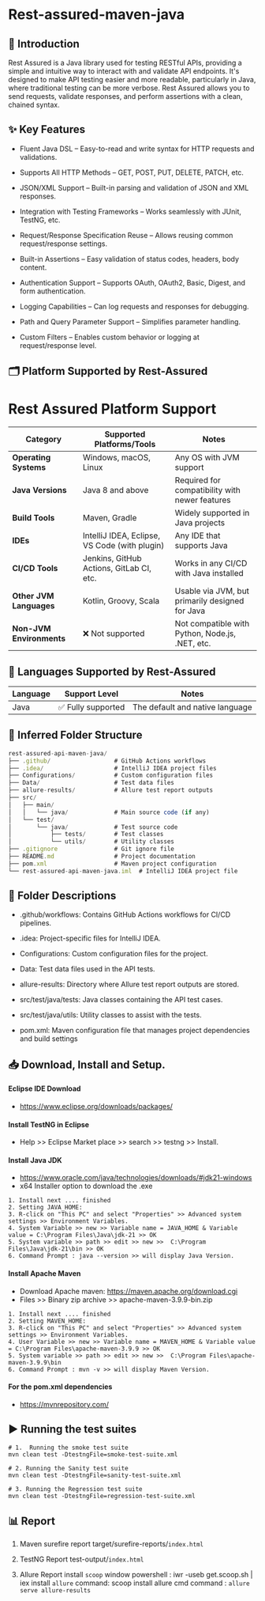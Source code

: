 # **Rest-assured-maven-java**

## 👋 Introduction
Rest Assured is a Java library used for testing RESTful APIs, providing a simple and intuitive way to interact with and validate API endpoints. It's designed to make API testing easier and more readable, particularly in Java, where traditional testing can be more verbose. Rest Assured allows you to send requests, validate responses, and perform assertions with a clean, chained syntax. 

## ✨ Key Features
* Fluent Java DSL – Easy-to-read and write syntax for HTTP requests and validations.

* Supports All HTTP Methods – GET, POST, PUT, DELETE, PATCH, etc.

* JSON/XML Support – Built-in parsing and validation of JSON and XML responses.

* Integration with Testing Frameworks – Works seamlessly with JUnit, TestNG, etc.

* Request/Response Specification Reuse – Allows reusing common request/response settings.

* Built-in Assertions – Easy validation of status codes, headers, body content.

* Authentication Support – Supports OAuth, OAuth2, Basic, Digest, and form authentication.

* Logging Capabilities – Can log requests and responses for debugging.

* Path and Query Parameter Support – Simplifies parameter handling.

* Custom Filters – Enables custom behavior or logging at request/response level.

## 🗂️ Platform Supported by Rest-Assured

# Rest Assured Platform Support

| Category            | Supported Platforms/Tools                      | Notes                                              |
|---------------------|------------------------------------------------|----------------------------------------------------|
| **Operating Systems** | Windows, macOS, Linux                         | Any OS with JVM support                            |
| **Java Versions**     | Java 8 and above                              | Required for compatibility with newer features     |
| **Build Tools**       | Maven, Gradle                                 | Widely supported in Java projects                  |
| **IDEs**              | IntelliJ IDEA, Eclipse, VS Code (with plugin) | Any IDE that supports Java                         |
| **CI/CD Tools**       | Jenkins, GitHub Actions, GitLab CI, etc.      | Works in any CI/CD with Java installed             |
| **Other JVM Languages** | Kotlin, Groovy, Scala                        | Usable via JVM, but primarily designed for Java    |
| **Non-JVM Environments** | ❌ Not supported                            | Not compatible with Python, Node.js, .NET, etc.    |


## 📜 Languages Supported by Rest-Assured

| Language   | Support Level      | Notes                                                                                 |
|------------|--------------------|-------------------------------------------------------------------------------------- |
| Java       | ✅ Fully supported | The default and native language                                                       |

## 📁 Inferred Folder Structure
```js
rest-assured-api-maven-java/
├── .github/                  # GitHub Actions workflows
├── .idea/                    # IntelliJ IDEA project files
├── Configurations/           # Custom configuration files
├── Data/                     # Test data files
├── allure-results/           # Allure test report outputs
├── src/
│   ├── main/
│   │   └── java/             # Main source code (if any)
│   └── test/
│       └── java/             # Test source code
│           ├── tests/        # Test classes
│           └── utils/        # Utility classes
├── .gitignore                # Git ignore file
├── README.md                 # Project documentation
├── pom.xml                   # Maven project configuration
└── rest-assured-api-maven-java.iml  # IntelliJ IDEA project file
```

## 🧩 Folder Descriptions
* .github/workflows: Contains GitHub Actions workflows for CI/CD pipelines.

* .idea: Project-specific files for IntelliJ IDEA.

* Configurations: Custom configuration files for the project.

* Data: Test data files used in the API tests.

* allure-results: Directory where Allure test report outputs are stored.

* src/test/java/tests: Java classes containing the API test cases.

* src/test/java/utils: Utility classes to assist with the tests.

* pom.xml: Maven configuration file that manages project dependencies and build settings

## 📥 Download, Install and Setup.
#### Eclipse IDE Download 
- https://www.eclipse.org/downloads/packages/
#### Install TestNG in Eclipse  
- Help >> Eclipse Market place >> search >> testng >> Install.

#### Install Java JDK
- https://www.oracle.com/java/technologies/downloads/#jdk21-windows
- x64 Installer option to download the .exe
```
1. Install next .... finished
2. Setting JAVA_HOME:
3. R-click on "This PC" and select "Properties" >> Advanced system settings >> Environment Variables.
4. System Variable >> new >> Variable name = JAVA_HOME & Variable value = C:\Program Files\Java\jdk-21 >> OK
5. System variable >> path >> edit >> new >>  C:\Program Files\Java\jdk-21\bin >> OK
6. Command Prompt : java --version >> will display Java Version.
```
#### Install Apache Maven
- Download Apache maven: https://maven.apache.org/download.cgi
- Files >> Binary zip archive >> apache-maven-3.9.9-bin.zip
```
1. Install next .... finished
2. Setting MAVEN_HOME:
3. R-click on "This PC" and select "Properties" >> Advanced system settings >> Environment Variables.
4. User Variable >> new >> Variable name = MAVEN_HOME & Variable value = C:\Program Files\apache-maven-3.9.9 >> OK
5. System variable >> path >> edit >> new >>  C:\Program Files\apache-maven-3.9.9\bin
6. Command Prompt : mvn -v >> will display Maven Version.
```
#### For the pom.xml dependencies
- https://mvnrepository.com/

## ▶️ Running the test suites
```
# 1.  Running the smoke test suite
mvn clean test -DtestngFile=smoke-test-suite.xml

# 2. Running the Sanity test suite
mvn clean test -DtestngFile=sanity-test-suite.xml

# 3. Running the Regression test suite
mvn clean test -DtestngFile=regression-test-suite.xml

```

## 📊  Report
1. Maven surefire report
   target/surefire-reports/`index.html`

2. TestNG Report
   test-output/`index.html`

3. Allure Report
   install `scoop` window powershell : iwr -useb get.scoop.sh | iex
   install `allure` command: scoop install allure
   cmd command : `allure serve allure-results`

